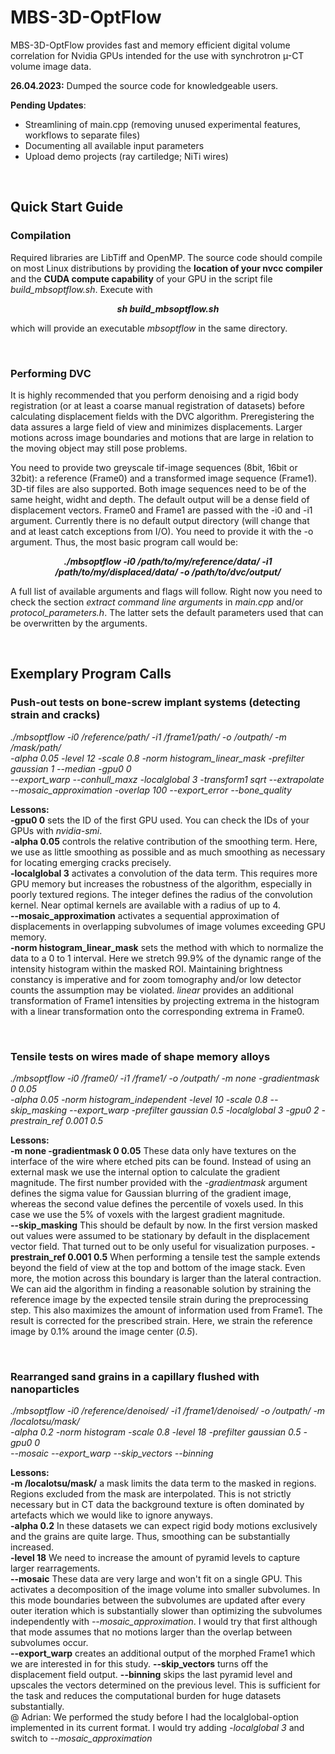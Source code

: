 # MBS-3D-OptFlow

MBS-3D-OptFlow provides fast and memory efficient digital volume correlation for Nvidia GPUs intended for the use with synchrotron µ-CT volume image data.

**26.04.2023:** Dumped the source code for knowledgeable users.

**Pending Updates**:
  - Streamlining of main.cpp (removing unused experimental features, workflows to separate files)
  - Documenting all available input parameters
  - Upload demo projects (ray cartiledge; NiTi wires)

<br>

## Quick Start Guide

### Compilation

Required libraries are LibTiff and OpenMP. The source code should compile on most Linux distributions by providing the **location of your nvcc compiler** and the **CUDA compute capability** of your GPU in the script file *build_mbsoptflow.sh*. Execute with 

***<p align="center"> sh build_mbsoptflow.sh </p>***

which will provide an executable *mbsoptflow* in the same directory.

<br>

### Performing DVC

It is highly recommended that you perform denoising and a rigid body registration (or at least a coarse manual registration of datasets) before calculating displacement fields with the DVC algorithm. Preregistering the data assures a large field of view and minimizes displacements. Larger motions across image boundaries and motions that are large in relation to the moving object may still pose problems.

You need to provide two greyscale tif-image sequences (8bit, 16bit or 32bit): a reference (Frame0) and a transformed image sequence (Frame1). 3D-tif files are also supported. Both image sequences need to be of the same height, widht and depth. The default output will be a dense field of displacement vectors. Frame0 and Frame1 are passed with the -i0 and -i1 argument. Currently there is no default output directory (will change that and at least catch exceptions from I/O). You need to provide it with the -o argument. Thus, the most basic program call would be:

***<p align="center"> ./mbsoptflow -i0 /path/to/my/reference/data/ -i1 /path/to/my/displaced/data/ -o /path/to/dvc/output/</p>***

A full list of available arguments and flags will follow. Right now you need to check the section *extract command line arguments* in *main.cpp* and/or *protocol_parameters.h*. The latter sets the default parameters used that can be overwritten by the arguments.

<br>

## Exemplary Program Calls

### Push-out tests on bone-screw implant systems (detecting strain and cracks)

*./mbsoptflow -i0 /reference/path/ -i1 /frame1/path/ -o /outpath/ -m /mask/path/<br>-alpha 0.05 -level 12 -scale 0.8 -norm histogram_linear_mask -prefilter gaussian 1 --median -gpu0 0<br>--export_warp --conhull_maxz -localglobal 3 -transform1 sqrt --extrapolate --mosaic_approximation -overlap 100 --export_error --bone_quality*

**Lessons:**
<br>
**-gpu0 0** sets the ID of the first GPU used. You can check the IDs of your GPUs with *nvidia-smi*.
<br>
**-alpha 0.05** controls the relative contribution of the smoothing term. Here, we use as little smoothing as possible and as much smoothing as necessary for locating emerging cracks precisely.
<br>
**-localglobal 3** activates a convolution of the data term. This requires more GPU memory but increases the robustness of the algorithm, especially in poorly textured regions. The integer defines the radius of the convolution kernel. Near optimal kernels are available with a radius of up to 4.
<br>
**--mosaic_approximation** activates a sequential approximation of displacements in overlapping subvolumes of image volumes exceeding GPU memory.
<br>
**-norm histogram_linear_mask** sets the method with which to normalize the data to a 0 to 1 interval. Here we stretch 99.9% of the dynamic range of the intensity histogram within the masked ROI. Maintaining brightness constancy is imperative and for zoom tomography and/or low detector counts the assumption may be violated. *linear* provides an additional transformation of Frame1 intensities by projecting extrema in the histogram with a linear transformation onto the corresponding extrema in Frame0.

<br>

### Tensile tests on wires made of shape memory alloys

*./mbsoptflow -i0 /frame0/ -i1 /frame1/ -o /outpath/ -m none -gradientmask 0 0.05 <br>-alpha 0.05 -norm histogram_independent -level 10 -scale 0.8 --skip_masking --export_warp -prefilter gaussian 0.5 -localglobal 3 -gpu0 2 -prestrain_ref 0.001 0.5*

**Lessons:**
<br>
**-m none -gradientmask 0 0.05** These data only have textures on the interface of the wire where etched pits can be found. Instead of using an external mask we use the internal option to calculate the gradient magnitude. The first number provided with the *-gradientmask* argument defines the sigma value for Gaussian blurring of the gradient image, whereas the second value defines the percentile of voxels used. In this case we use the 5% of voxels with the largest gradient magnitude.
<br>
**--skip_masking** This should be default by now. In the first version masked out values were assumed to be stationary by default in the displacement vector field. That turned out to be only useful for visualization purposes.
**-prestrain_ref 0.001 0.5** When performing a tensile test the sample extends beyond the field of view at the top and bottom of the image stack. Even more, the motion across this boundary is larger than the lateral contraction. We can aid the algorithm in finding a reasonable solution by straining the reference image by the expected tensile strain during the preprocessing step. This also maximizes the amount of information used from Frame1. The result is corrected for the prescribed strain. Here, we strain the reference image by 0.1% around the image center (*0.5*). 

<br>

### Rearranged sand grains in a capillary flushed with nanoparticles 

*./mbsoptflow -i0 /reference/denoised/ -i1 /frame1/denoised/ -o /outpath/ -m /localotsu/mask/<br> -alpha 0.2 -norm histogram -scale 0.8 -level 18  -prefilter gaussian 0.5 -gpu0 0<br>--mosaic --export_warp --skip_vectors --binning*

**Lessons:**
<br>
**-m /localotsu/mask/** a mask limits the data term to the masked in regions. Regions excluded from the mask are interpolated. This is not strictly necessary but in CT data the background texture is often dominated by artefacts which we would like to ignore anyways.
<br>
**-alpha 0.2** In these datasets we can expect rigid body motions exclusively and the grains are quite large. Thus, smoothing can be substantially increased.
<br>
**-level 18** We need to increase the amount of pyramid levels to capture larger rearragements.
<br>
**--mosaic** These data are very large and won't fit on a single GPU. This activates a decomposition of the image volume into smaller subvolumes. In this mode boundaries between the subvolumes are updated after every outer iteration which is substantially slower than optimizing the subvolumes independently with *--mosaic_approximation*. I would try that first although that mode assumes that no motions larger than the overlap between subvolumes occur.
<br>
**--export_warp** creates an additional output of the morphed Frame1 which we are interested in for this study.
**--skip_vectors** turns off the displacement field output.
**--binning** skips the last pyramid level and upscales the vectors determined on the previous level. This is sufficient for the task and reduces the computational burden for huge datasets substantially.
<br>
@ Adrian: We performed the study before I had the localglobal-option implemented in its current format. I would try adding *-localglobal 3* and switch to *--mosaic_approximation*
